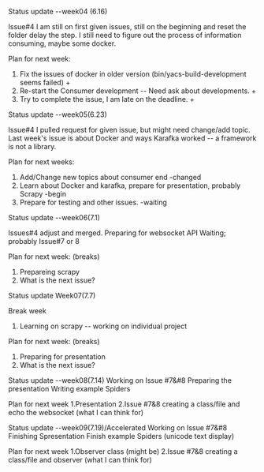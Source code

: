 Status update  --week04 (6.16)

Issue#4
I am still on first given issues, still on the beginning and reset the folder delay the step.
I still need to figure out the process of information consuming, maybe some docker.

Plan for next week:
1. Fix the issues of docker in older version (bin/yacs-build-development seems failed) +
2. Re-start the Consumer development -- Need ask about developments. +
3. Try to complete the issue, I am late on the deadline. +

Status update --week05(6.23)

Issue#4 
I pulled request for given issue, but might need change/add topic.
Last week's issue is about Docker and ways Karafka worked -- a framework is not a library.

Plan for next weeks:
1. Add/Change new topics about consumer end -changed
2. Learn about Docker and karafka, prepare for presentation, probably Scrapy -begin
3. Prepare for testing and other issues. -waiting 

Status update --week06(7.1)

Issues#4 adjust and merged.
Preparing for websocket API
Waiting; probably Issue#7 or 8

Plan for next week: (breaks)
1. Prepareing scrapy 
2. What is the next issue?

Status update Week07(7.7)

Break week 
1. Learning on scrapy -- working on individual project 

Plan for next week: (breaks)
1. Preparing for presentation
2. What is the next issue?

Status update --week08(7.14)
Working on Issue #7&#8
Preparing the presentation 
Writing example Spiders

Plan for next week
1.Presentation
2.Issue #7&8 creating a class/file and echo the websocket (what I can think for) 

Status update --week09(7.19)/Accelerated 
Working on Issue #7&#8
Finishing Spresentation 
Finish example Spiders (unicode text display)

Plan for next week
1.Observer class (might be)
2.Issue #7&8 creating a class/file and observer (what I can think for) 



